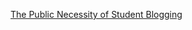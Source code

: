 ---
---

[The Public Necessity of Student Blogging](http://hybridpedagogy.org/public-necessity-student-blogging/)